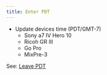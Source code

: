 ```yaml
---
title: Enter PDT
---
```


- Update devices time (PDT/GMT-7)
  - Sony a7 IV Hero 10
  - Ricoh GR III
  - Go Pro
  - MixPre-3

See: [Leave PDT](/play/leave-pdt)
